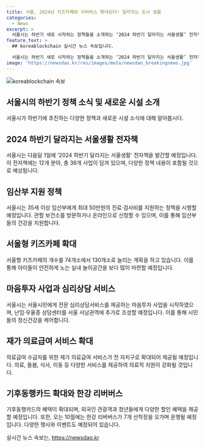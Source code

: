 ```yaml
---
title: 서울, 2024년 키즈카페와 리버버스 확대된다! 달라지는 도시 생활
categories:
  - News
excerpt: >
  서울시는 하반기 새로 시작하는 정책들을 소개하는 ‘2024 하반기 달라지는 서울생활’ 전자책을 다음달 1일 발간할 계획이다. 이에는 임신부 지원, 키즈카페 확대, 심리상담 서비스 비용 지원 등 12개 분야, 총 36개 사업이 포함된다. 또한, 기후동행카드를 통한 할인 혜택과 함께 한강 리버버스의 문을 10월에 열 예정이며, 다양한 행사도 예정되어 있다.
feature_text: >
  ## koreablockchain 실시간 뉴스 속보입니다.

  서울시는 하반기 새로 시작하는 정책들을 소개하는 ‘2024 하반기 달라지는 서울생활’ 전자책을 다음달 1일 발간할 계획이다. 이에는 임신부 지원, 키즈카페 확대, 심리상담 서비스 비용 지원 등 12개 분야, 총 36개 사업이 포함된다. 또한, 기후동행카드를 통한 할인 혜택과 함께 한강 리버버스의 문을 10월에 열 예정이며, 다양한 행사도 예정되어 있다.
image: 'https://newsdao.kr/res/images/meta/newsdao_breakingnews.jpg'
---
```


<p><img src="https://newsdao.kr/res/images/meta/newsdao_breakingnews.jpg" alt="koreablockchain 속보" /></p>

<h2 data-ke-size="size26">서울시의 하반기 정책 소식 및 새로운 시설 소개</h2>

<p data-ke-size="size16">서울시가 하반기에 추진하는 다양한 정책과 새로운 시설 소식에 대해 알아봅시다.</p>

<h2 data-ke-size="size24">2024 하반기 달라지는 서울생활 전자책</h2>

<p data-ke-size="size16">서울시는 다음달 1일에 '2024 하반기 달라지는 서울생활' 전자책을 발간할 예정입니다. 이 전자책에는 12개 분야, 총 36개 사업이 담겨 있으며, 다양한 정책 내용이 포함될 것으로 예상됩니다.</p>

<h2 data-ke-size="size24">임산부 지원 정책</h2>

<p data-ke-size="size16">서울시는 35세 이상 임산부에게 최대 50만원의 진료·검사비를 지원하는 정책을 시행할 예정입니다. 관할 보건소를 방문하거나 온라인으로 신청할 수 있으며, 이를 통해 임산부들의 건강을 지원합니다.</p>

<h2 data-ke-size="size24">서울형 키즈카페 확대</h2>

<p data-ke-size="size16">서울형 키즈카페의 개수를 74개소에서 130개소로 늘리는 계획을 하고 있습니다. 이를 통해 아이들이 안전하게 노는 실내 놀이공간을 보다 많이 마련할 예정입니다.</p>

<h2 data-ke-size="size24">마음투자 사업과 심리상담 서비스</h2>

<p data-ke-size="size16">서울시는 서울시민에게 전문 심리상담서비스를 제공하는 마음투자 사업을 시작하였으며, 난임·우울증 상담센터를 서울 서남권역에 추가로 조성할 예정입니다. 이를 통해 시민들의 정신건강을 케어합니다.</p>

<h2 data-ke-size="size24">재가 의료급여 서비스 확대</h2>

<p data-ke-size="size16">의료급여 수급자를 위한 재가 의료급여 서비스가 전 자치구로 확대되어 제공될 예정입니다. 의료, 돌봄, 식사, 이동 등 다양한 서비스를 제공하여 의료적 지원이 강화될 것입니다.</p>

<h2 data-ke-size="size24">기후동행카드 확대와 한강 리버버스</h2>

<p data-ke-size="size16">기후동행카드의 혜택이 확대되며, 외국인 관광객과 청년들에게 다양한 할인 혜택을 제공할 예정입니다. 또한, 오는 10월에는 한강 리버버스가 7개 선착장을 오가며 운행될 예정입니다. 다양한 행사와 이벤트도 예정되어 있습니다.</p>
실시간 뉴스 속보는, <a href="https://newsdao.kr" rel="dofollow">https://newsdao.kr</a>


